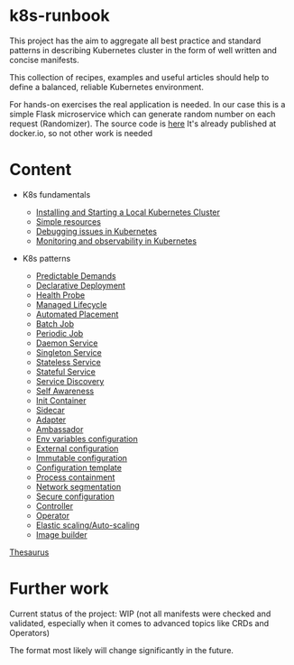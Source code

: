 # k8s-runbook

This project has the aim to aggregate all best practice and standard patterns in describing Kubernetes cluster 
in the form of well written and concise manifests.

This collection of recipes, examples and useful articles should help to define a balanced, reliable Kubernetes environment.

For hands-on exercises the real application is needed. In our case this is a simple Flask microservice which can generate 
random number on each request (Randomizer). The source code is [here](https://github.com/akaliutau/randomizer)
It's already published at docker.io, so not other work is needed

# Content

* K8s fundamentals
  * [Installing and Starting a Local Kubernetes Cluster](./notes/00-installation.md)
  * [Simple resources](./notes/01-basics.md)
  * [Debugging issues in Kubernetes](./notes/02-debugging.md)
  * [Monitoring and observability in Kubernetes](./notes/03-monitoring.md)

* K8s patterns
  * [Predictable Demands](./src/10-predictable-demands/run.md)
  * [Declarative Deployment](./src/11-declarative-deployment/run.md)
  * [Health Probe](./src/12-health-probe/run.md)
  * [Managed Lifecycle](./src/13-managed-lifecycle/run.md)
  * [Automated Placement](./src/14-automated-placement/run.md)
  * [Batch Job](./src/15-batch-job/run.md)
  * [Periodic Job](./src/16-periodic-job/run.md)
  * [Daemon Service](./src/17-daemon-service/run.md)
  * [Singleton Service](./src/18-singleton-service/run.md)
  * [Stateless Service](./src/19-stateless-service/run.md)
  * [Stateful Service](./src/20-stateful-service/run.md)
  * [Service Discovery](./src/21-service-discovery/run.md)
  * [Self Awareness](./src/22-self-awareness/run.md)
  * [Init Container](./src/23-init-container/run.md)
  * [Sidecar](./src/24-sidecar/run.md)
  * [Adapter](./src/25-adapter/run.md)
  * [Ambassador](./src/26-ambassador/run.md)
  * [Env variables configuration](./src/27-env-var-configuration/run.md)
  * [External configuration](./src/28-configuration-resource/run.md)
  * [Immutable configuration](./src/29-immutable-configuration/run.md)
  * [Configuration template](./src/30-configuration-template/run.md)
  * [Process containment](./src/31-process-containment/run.md)
  * [Network segmentation](./src/32-network-segmentation/run.md)
  * [Secure configuration](./src/33-secure-configuration/run.md)
  * [Controller](./src/35-controller/run.md)
  * [Operator](./src/36-operator/run.md)
  * [Elastic scaling/Auto-scaling](./src/37-elastic-scale/run.md)
  * [Image builder](./src/38-image-builder/run.md)



[Thesaurus](./notes/thesaurus.md)


# Further work

Current status of the project: WIP (not all manifests were checked and validated, especially when it comes to 
advanced topics like CRDs and Operators)

The format most likely will change significantly in the future.




